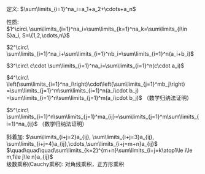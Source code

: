 定义:  $\sum\limits_{i=1}^na_i=a_1+a_2+\cdots+a_n$  
  
性质:  
 $1^\circ\ \sum\limits_{i=1}^na_i=\sum\limits_{k=1}^na_k=\sum\limits_{i\in S}a_i, S=\{1,2,\cdots,n\}$  
  
 $2^\circ\ \sum\limits_{i=1}^na_i+\sum\limits_{i=1}^nb_i=\sum\limits_{i=1}^n(a_i+b_i)$  
  
 $3^\circ\ c\cdot \sum\limits_{i=1}^na_i=\sum\limits_{i=1}^n(c\cdot a_i)$  
  
 $4^\circ\ \left(\sum\limits_{i=1}^na_i\right)\cdot\left(\sum\limits_{j=1}^mb_j\right)  
=\sum\limits_{j=1}^m\sum\limits_{i=1}^n(a_i\cdot b_j)  
=\sum\limits_{i=1}^n\sum\limits_{j=1}^m(a_i\cdot b_j)$ （数学归纳法证明）  
  
 $5^\circ\ \sum\limits_{i=1}^n\sum\limits_{j=1}^ma_{ij}=\sum\limits_{j=1}^m\sum\limits_{i=1}^na_{ij}$ （数学归纳法证明）  
  
斜着加:  $\sum\limits_{i+j=2}a_{ij}, \sum\limits_{i+j=3}a_{ij}, \sum\limits_{i+j=4}a_{ij},\cdots,\sum\limits_{i+j=m+n}a_{ij}$  
 $\quad\quad\quad\sum\limits_{k=2}^{m+n}\sum\limits_{i+j=k\atop1\le i\le m,1\le j\le n}a_{ij}$  
级数乘积(Cauchy乘积): 对角线乘积，正方形乘积  
